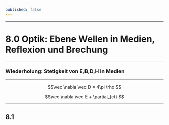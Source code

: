 ```yaml
---
published: false
---
```

---
# 8.0 Optik: Ebene Wellen in Medien, Reflexion und Brechung

---
### Wiederholung: Stetigkeit von E,B,D,H in Medien
---

$$\vec \nabla \vec D = 4\pi \rho $$

$$\vec \nabla \vec E + \partial_{ct} $$

---
## 8.1